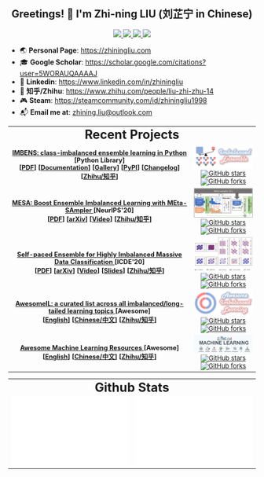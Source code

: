 <h2 align="center"> Greetings! 👋 I'm Zhi-ning LIU (刘芷宁 in Chinese) </h2>

<p align="center">
  <a href="https://github.com/ZhiningLiu1998">
    <img src="https://img.shields.io/badge/dynamic/json?label=GitHub&query=%24.data.totalSubs&url=https%3A%2F%2Fapi.spencerwoo.com%2Fsubstats%2F%3Fsource%3Dgithub%26queryKey%3DZhiningLiu1998&labelColor=grey&color=181717&logo=github&longCache=true&style=flat-square&suffix=%20Followers">
  </a>
  <a href="https://www.zhihu.com/people/liu-zhi-zhu-14">
    <img src="https://img.shields.io/badge/dynamic/json?color=282c34&labelColor=0084ff&label=%E7%9F%A5%E4%B9%8E/Zhihu&query=%24.data.totalSubs&url=https%3A%2F%2Fapi.spencerwoo.com%2Fsubstats%2F%3Fsource%3Dzhihu%26queryKey%3Dliu-zhi-zhu-14&longCache=true&style=flat-square&suffix=%20Followers">
  </a>
  <a href="https://steamcommunity.com/id/zhiningliu1998">
    <img src="https://img.shields.io/badge/dynamic/json?label=Steam&query=%24.data.totalSubs&url=https%3A%2F%2Fapi.spencerwoo.com%2Fsubstats%2F%3Fsource%3DsteamFriends%26queryKey%3D76561198283527394&suffix=%20Friends&logo=steam&labelColor=134375&color=0b1a37&longCache=true&style=flat-square">
  </a>
  <img src="https://img.shields.io/badge/M.Sc.-Jilin%20Univ.%20(2019--2022)-brightgreen?style=flat-square&color=181717&labelColor=blueviolet">
</p>

- 🌏 **Personal Page**: https://zhiningliu.com
- 🎓 **Google Scholar**: https://scholar.google.com/citations?user=5WORAUQAAAAJ
- 💼 **Linkedin**: https://www.linkedin.com/in/zhiningliu
- 🍻 **知乎/Zhihu**: https://www.zhihu.com/people/liu-zhi-zhu-14
- 🎮 **Steam**: https://steamcommunity.com/id/zhiningliu1998
- 📬 **Email me at**: [zhining.liu@outlook.com](mailto:zhining.liu@outlook.com)

<table style="border:none;font-size:0.92em;">  
  <tr>
    <td style="border:none;" align="center" colspan=2, width="70%">
    <font style="font-size:25px"><strong> Recent Projects </strong></font>
    </td>
  </tr>

  <tr>
    <td style="border:none;" align="center">
      <a href="https://github.com/ZhiningLiu1998/imbalanced-ensemble"><strong>
      IMBENS: class-imbalanced ensemble learning in Python
      </a> [Python Library] <br> 
        [<a href="https://arxiv.org/pdf/2111.12776.pdf">PDF</a>]
        [<a href="https://imbalanced-ensemble.readthedocs.io">Documentation</a>]
        [<a href="https://imbalanced-ensemble.readthedocs.io/en/latest/auto_examples/index.html#">Gallery</a>]
        [<a href="https://pypi.org/project/imbalanced-ensemble/">PyPI</a>]
        [<a href="https://imbalanced-ensemble.readthedocs.io/en/latest/release_history.html">Changelog</a>]
        [<a href="https://zhuanlan.zhihu.com/p/376572330">Zhihu/知乎</a>]
    </td>
    <td style="border:none;" align="center">
      <img src="https://raw.githubusercontent.com/ZhiningLiu1998/figures/master/thumbnails/imbens-thumb.png" width="150px" alt=""/><br>
      <a href="https://github.com/ZhiningLiu1998/imbalanced-ensemble/stargazers">
      <img alt="GitHub stars" src="https://img.shields.io/github/stars/ZhiningLiu1998/imbalanced-ensemble?style=social">
      </a>
      <a href="https://github.com/ZhiningLiu1998/imbalanced-ensemble/network/members">
      <img alt="GitHub forks" src="https://img.shields.io/github/forks/ZhiningLiu1998/imbalanced-ensemble?style=social">
      </a>
    </td>
  </tr>

  <tr>
    <td style="border:none;" align="center">
      <a href="https://github.com/ZhiningLiu1998/mesa"><strong>
      MESA: Boost Ensemble Imbalanced Learning with MEta-SAmpler 
      </a> [NeurIPS'20] <br> 
        [<a href="https://arxiv.org/pdf/2010.08830.pdf">PDF</a>]
        [<a href="https://arxiv.org/abs/2010.08830">arXiv</a>]
        [<a href="https://studio.slideslive.com/web_recorder/share/20201020T134559Z__NeurIPS_posters__17343__mesa-effective-ensemble-imbal?s=d3745afc-cfcf-4d60-9f34-63d3d811b55f">Video</a>]
        [<a href="https://zhuanlan.zhihu.com/p/268539195">Zhihu/知乎</a>] </strong>
    </td>
    <td style="border:none;" align="center">
      <img src="https://raw.githubusercontent.com/ZhiningLiu1998/figures/master/thumbnails/mesa-thumb.png" width="150px" alt=""/><br>
      <a href="https://github.com/ZhiningLiu1998/mesa/stargazers">
      <img alt="GitHub stars" src="https://img.shields.io/github/stars/ZhiningLiu1998/mesa?style=social">
      </a>
      <a href="https://github.com/ZhiningLiu1998/mesa/network/members">
      <img alt="GitHub forks" src="https://img.shields.io/github/forks/ZhiningLiu1998/mesa?style=social">
      </a>
    </td>
  </tr>

  <tr>
    <td style="border:none;" align="center">
      <a href="https://github.com/ZhiningLiu1998/self-paced-ensemble"><strong>
      Self-paced Ensemble for Highly Imbalanced Massive Data Classification
      </a> [ICDE'20] <br> 
        [<a href="https://arxiv.org/pdf/1909.03500v3.pdf">PDF</a>]
        [<a href="https://arxiv.org/abs/1909.03500v3">arXiv</a>] 
        [<a href="https://www.bilibili.com/video/BV1Fg411L7gk">Video</a>] 
        [<a href="https://zhiningliu.com/files/ICDE_2020_self_paced_ensemble_slides.pdf">Slides</a>] 
        [<a href="https://zhuanlan.zhihu.com/p/86891438">Zhihu/知乎</a>] </strong>
    </td>
    <td style="border:none;" align="center">
      <img src="https://raw.githubusercontent.com/ZhiningLiu1998/figures/master/thumbnails/spe-thumb-1.png" width="150px" alt=""/><br>
      <a href="https://github.com/ZhiningLiu1998/self-paced-ensemble/stargazers">
      <img alt="GitHub stars" src="https://img.shields.io/github/stars/ZhiningLiu1998/self-paced-ensemble?style=social">
      </a>
      <a href="https://github.com/ZhiningLiu1998/self-paced-ensemble/network/members">
      <img alt="GitHub forks" src="https://img.shields.io/github/forks/ZhiningLiu1998/self-paced-ensemble?style=social">
      </a>
    </td>
  </tr>

  <tr>
    <td style="border:none;" align="center">
      <!-- &emsp;&emsp;&emsp;&emsp;&emsp;&nbsp;&nbsp; -->
      <a href="https://github.com/ZhiningLiu1998/awesome-imbalanced-learning"><strong>
      AwesomeIL: a curated list across all imbalanced/long-tailed learning topics
      </a> [Awesome]<br> 
        [<a href="https://github.com/ZhiningLiu1998/awesome-imbalanced-learning">English</a>] 
        [<a href="https://github.com/ZhiningLiu1998/awesome-imbalanced-learning/blob/master/README_CN.md">Chinese/中文</a>]
        [<a href="https://zhuanlan.zhihu.com/p/111460698">Zhihu/知乎</a>]</strong>
      <!-- &emsp;&emsp;&emsp;&emsp;&emsp;&nbsp;&nbsp; -->
    </td>
    <td style="border:none;" align="center">
      <img src="https://raw.githubusercontent.com/ZhiningLiu1998/figures/master/thumbnails/awesomeil-thumb.png" width="150px" alt=""/><br>
      <a href="https://github.com/ZhiningLiu1998/awesome-imbalanced-learning/stargazers">
      <img alt="GitHub stars" src="https://img.shields.io/github/stars/ZhiningLiu1998/awesome-imbalanced-learning?style=social">
      </a>
      <a href="https://github.com/ZhiningLiu1998/awesome-imbalanced-learning/network/members">
      <img alt="GitHub forks" src="https://img.shields.io/github/forks/ZhiningLiu1998/awesome-imbalanced-learning?style=social">
      </a>
    </td>
  </tr>

  <tr>
    <td style="border:none;" align="center">
      <!-- &emsp;&emsp;&emsp;&emsp;&emsp;&nbsp;&nbsp; -->
      <a href="https://github.com/ZhiningLiu1998/awesome-awesome-machine-learning"><strong>
      Awesome Machine Learning Resources
      </a> [Awesome]<br> 
        [<a href="https://github.com/ZhiningLiu1998/awesome-awesome-machine-learning">English</a>] 
        [<a href="https://github.com/ZhiningLiu1998/awesome-awesome-machine-learning/blob/main/README_CN.md">Chinese/中文</a>]
        [<a href="https://zhuanlan.zhihu.com/p/449876793">Zhihu/知乎</a>]</strong>
      <!-- &emsp;&emsp;&emsp;&emsp;&emsp;&nbsp;&nbsp; -->
    </td>
    <td style="border:none;" align="center">
      <img src="https://raw.githubusercontent.com/ZhiningLiu1998/figures/master/awesome-awesome-ml/machine-learning.png" width="150px" alt=""/><br>
      <a href="https://github.com/ZhiningLiu1998/awesome-awesome-machine-learning/stargazers">
      <img alt="GitHub stars" src="https://img.shields.io/github/stars/ZhiningLiu1998/awesome-awesome-machine-learning?style=social">
      </a>
      <a href="https://github.com/ZhiningLiu1998/awesome-awesome-machine-learning/network/members">
      <img alt="GitHub forks" src="https://img.shields.io/github/forks/ZhiningLiu1998/awesome-awesome-machine-learning?style=social">
    </td>
  </tr>
</table>

<table style="border:none;font-size:0.92em;">  
  <tr>
    <td style="border:none;" align="center" colspan=2>
    <font style="font-size:25px"><strong> Github Stats </strong></font>
    </td>
  </tr>
  <tr>
  <td style="border:none;" align="center">
  <img src="https://raw.githubusercontent.com/ZhiningLiu1998/github-stats-transparent/output/generated/overview.svg">
  </td>
  <td style="border:none;" align="center">
  <img src="https://raw.githubusercontent.com/ZhiningLiu1998/github-stats-transparent/output/generated/languages.svg">
  </td>
  </tr>
</table>

<!-- <table style="border:none;font-size:0.92em;">  
  <tr>
    <td style="border:none;" align="center" colspan=2>
    <font style="font-size:25px"><strong> Github Stats </strong></font>
    </td>
  </tr>
  <tr>
  <td style="border:none;" align="center">
  <img src="https://github-readme-stats.vercel.app/api?username=ZhiningLiu1998&show_icons=true&hide_border=true&bg_color=30,4a0908,643296&hide=issues&hide_rank=false&include_all_commits=true&theme=vision-friendly-dark">
  </td>
  <td style="border:none;" align="center">
  <img src="https://github-readme-stats.vercel.app/api/top-langs/?username=ZhiningLiu1998&show_icons=true&hide_border=true&bg_color=30,4a0908,643296&hide=issues,contribs&layout=compact&theme=vision-friendly-dark">
  </td>
  </tr>
</table> -->